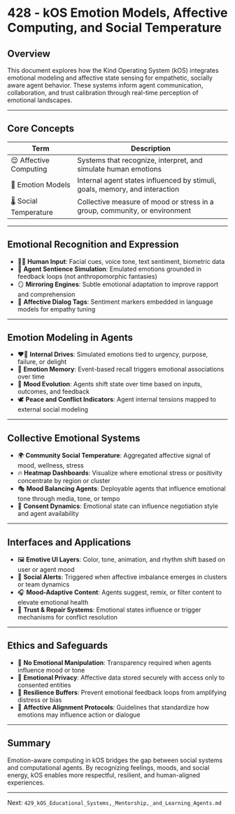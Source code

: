 # 428 - kOS Emotion Models, Affective Computing, and Social Temperature

## Overview
This document explores how the Kind Operating System (kOS) integrates emotional modeling and affective state sensing for empathetic, socially aware agent behavior. These systems inform agent communication, collaboration, and trust calibration through real-time perception of emotional landscapes.

---

## Core Concepts

| Term                  | Description |
|-----------------------|-------------|
| 😌 Affective Computing | Systems that recognize, interpret, and simulate human emotions |
| 🧠 Emotion Models      | Internal agent states influenced by stimuli, goals, memory, and interaction |
| 🌡️ Social Temperature  | Collective measure of mood or stress in a group, community, or environment |

---

## Emotional Recognition and Expression

- 🧍‍♂️ **Human Input**: Facial cues, voice tone, text sentiment, biometric data
- 🧠 **Agent Sentience Simulation**: Emulated emotions grounded in feedback loops (not anthropomorphic fantasies)
- 🪞 **Mirroring Engines**: Subtle emotional adaptation to improve rapport and comprehension
- 💬 **Affective Dialog Tags**: Sentiment markers embedded in language models for empathy tuning

---

## Emotion Modeling in Agents

- ❤️‍🔥 **Internal Drives**: Simulated emotions tied to urgency, purpose, failure, or delight
- 🧰 **Emotion Memory**: Event-based recall triggers emotional associations over time
- 🧪 **Mood Evolution**: Agents shift state over time based on inputs, outcomes, and feedback
- 🕊️ **Peace and Conflict Indicators**: Agent internal tensions mapped to external social modeling

---

## Collective Emotional Systems

- 🌍 **Community Social Temperature**: Aggregated affective signal of mood, wellness, stress
- 🔥 **Heatmap Dashboards**: Visualize where emotional stress or positivity concentrate by region or cluster
- 🎭 **Mood Balancing Agents**: Deployable agents that influence emotional tone through media, tone, or tempo
- 🤝 **Consent Dynamics**: Emotional state can influence negotiation style and agent availability

---

## Interfaces and Applications

- 🖼️ **Emotive UI Layers**: Color, tone, animation, and rhythm shift based on user or agent mood
- 📢 **Social Alerts**: Triggered when affective imbalance emerges in clusters or team dynamics
- 🎧 **Mood-Adaptive Content**: Agents suggest, remix, or filter content to elevate emotional health
- 🧩 **Trust & Repair Systems**: Emotional states influence or trigger mechanisms for conflict resolution

---

## Ethics and Safeguards

- 🚫 **No Emotional Manipulation**: Transparency required when agents influence mood or tone
- 🔐 **Emotional Privacy**: Affective data stored securely with access only to consented entities
- 🧠 **Resilience Buffers**: Prevent emotional feedback loops from amplifying distress or bias
- 📜 **Affective Alignment Protocols**: Guidelines that standardize how emotions may influence action or dialogue

---

## Summary

Emotion-aware computing in kOS bridges the gap between social systems and computational agents. By recognizing feelings, moods, and social energy, kOS enables more respectful, resilient, and human-aligned experiences.

---
Next: `429_kOS_Educational_Systems,_Mentorship,_and_Learning_Agents.md`

